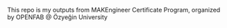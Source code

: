 This repo is my outputs from MAKEngineer Certificate Program, organized by OPENFAB @ Özyeğin University

